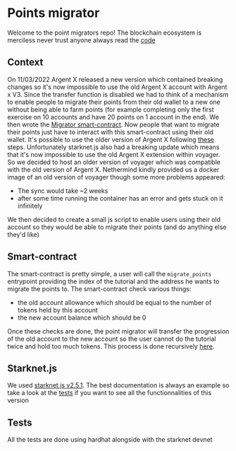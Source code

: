 # Points migrator

Welcome to the point migrators repo! The blockchain ecosystem is merciless never trust anyone always read the [code](contracts/Migrator.cairo)

## Context

On 11/03/2022 Argent X released a new version which contained breaking changes so it's now impossible to use the old Argent X account with Argent x V3. Since the transfer function is disabled we had to think of a mechanism to enable people to migrate their points from their old wallet to a new one without being able to farm points (for example completing only the first exercise on 10 accounts and have 20 points on 1 account in the end). We then wrote the [Migrator smart-contract](contracts/Migrator.cairo).
Now people that want to migrate their points just have to interact with this smart-contract using their old wallet. It's possible to use the older version of Argent X following [these](https://github.com/argentlabs/argent-x/blob/develop/docs/Upgrade_v3.md#what-does-it-mean-as-an-argent-x-user) steps. Unfortunately starknet.js also had a breaking update which means that it's now impossible to use the old Argent X extension within voyager. So we decided to host an older version of voyager which was compatible with the old version of Argent X.
Nethermind kindly provided us a docker image of an old version of voyager though some more problems appeared:

* The sync would take ~2 weeks
* after some time running the container has an error and gets stuck on it infinitely

We then decided to create a small js script to enable users using their old account so they would be able to migrate their points (and do anything else they'd like)

## Smart-contract

The smart-contract is pretty simple, a user will call the `migrate_points` entrypoint providing the index of the tutorial and the address he wants to migrate the points to. The smart-contract check various things:

* the old account allowance which should be equal to the number of tokens held by this account
* the new account balance which should be 0

Once these checks are done, the point migrator will transfer the progression of the old account to the new account so the user cannot do the tutorial twice and hold too much tokens. This process is done recursively [here](contracts/util.cairo).

## Starknet.js

We used [starknet.js v2.5.1](https://github.com/0xs34n/starknet.js/blob/e72b4488638ebd77c2de13d62bb112e3d4d16550). The best documentation is always an example so take a look at the [tests](https://github.com/0xs34n/starknet.js/blob/e72b4488638ebd77c2de13d62bb112e3d4d16550/__tests__) if you want to see all the functionnalities of this version

## Tests

All the tests are done using hardhat alongside with the starknet devnet
